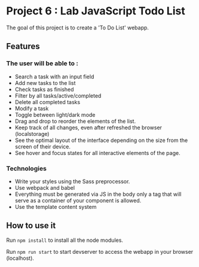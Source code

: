 # Project 6 : Lab JavaScript Todo List

The goal of this project is to create a 'To Do List' webapp.

## Features

### The user will be able to :

- Search a task with an input field
- Add new tasks to the list
- Check tasks as finished
- Filter by all tasks/active/completed
- Delete all completed tasks
- Modify a task
- Toggle between light/dark mode
- Drag and drop to reorder the elements of the list.
- Keep track of all changes, even after refreshed the browser (localstorage)
- See the optimal layout of the interface depending on the size from the screen of their device.
- See hover and focus states for all interactive elements of the page.

### Technologies

- Write your styles using the Sass preprocessor.
- Use webpack and babel
- Everything must be generated via JS in the body only a tag that will serve as a container of your component is allowed.
- Use the template content system

## How to use it

Run `npm install` to install all the node modules.

Run `npm run start` to start devserver to access the webapp in your browser (localhost).
